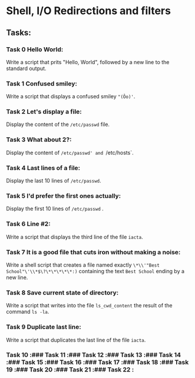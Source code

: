 # Shell, I/O Redirections and filters

## Tasks:


### Task 0 Hello World:
Write a script that prits "Hello, World", followed by a new line to the standard output.

### Task 1 Confused smiley:
Write a script that displays a confused smiley `"(Ôo)'`.

### Task 2 Let's display a file:
Display the content of the `/etc/passwd` file.

### Task 3 What about 2?:
Display the content of `/etc/passwd' and `/etc/hosts`.

### Task 4 Last lines of a file:
Display the last 10 lines of `/etc/passwd`.

### Task 5 I'd prefer the first ones actually:
Display the first 10 lines of `/etc/passwd` .

### Task 6 Line #2:
Write a script that displays the third line of the file `iacta`.

### Task 7 It is a good file that cuts iron without making a noise:
Write a shell script that creates a file named exactly `\*\\'"Best School"\'\\*$\?\*\*\*\*\*:)` containing the text `Best School` ending by a new line.

### Task 8 Save current state of directory:
Write a script that writes into the file `ls_cwd_content` the result of the command `ls -la`.

### Task 9 Duplicate last line:
Write a script that duplicates the last line of the file `iacta`.

### Task 10 :### Task 11 :### Task 12 :### Task 13 :### Task 14 :### Task 15 :### Task 16 :### Task 17 :### Task 18 :### Task 19 :### Task 20 :### Task 21 :### Task 22 :
